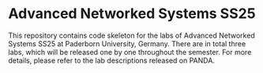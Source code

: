 # Advanced Networked Systems SS25

This repository contains code skeleton for the labs of Advanced Networked Systems SS25 at Paderborn University, Germany. There are in total three labs, which will be released one by one throughout the semester. For more details, please refer to the lab descriptions released on PANDA.
